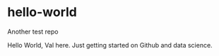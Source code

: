# hello-world
Another test repo

Hello World, Val here. Just getting started on Github and data science.
